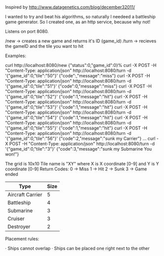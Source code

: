 Inspired by http://www.datagenetics.com/blog/december32011/

I wanted to try and beat his algorithms, so naturally I needeed a battleship game generator.
So I created one, as an http service, because why not!

Listens on port 8080.

/new -> creates a new game and returns it's ID (game_id)
/turn -> recieves the gameID and the tile you want to hit

Examples:

curl http://localhost:8080/new
{"status":0,"game_id":0}%
curl -X POST -H "Content-Type: application/json" http://localhost:8080/turn -d '{"game_id":0,"tile":"50"}'
{"code":,"message":"miss"}
curl -X POST -H "Content-Type: application/json" http://localhost:8080/turn -d '{"game_id":0,"tile":"51"}'
{"code":0,"message":"miss"}
curl -X POST -H "Content-Type: application/json" http://localhost:8080/turn -d '{"game_id":0,"tile":"52"}'
{"code":1,"message":"hit"}
curl -X POST -H "Content-Type: application/json" http://localhost:8080/turn -d '{"game_id":0,"tile":"53"}'
{"code":1,"message":"hit"}
curl -X POST -H "Content-Type: application/json" http://localhost:8080/turn -d '{"game_id":0,"tile":"54"}'
{"code":1,"message":"hit"}
curl -X POST -H "Content-Type: application/json" http://localhost:8080/turn -d '{"game_id":0,"tile":"55"}'
{"code":1,"message":"hit"}
curl -X POST -H "Content-Type: application/json" http://localhost:8080/turn -d '{"game_id":0,"tile":"56"}'
{"code":2,"message":"sunk my Carrier"}
...
curl -X POST -H "Content-Type: application/json" http://localhost:8080/turn -d '{"game_id":0,"tile":"3"}'
{"code":3,"message":"sunk my Submarine You won!"}


The grid is 10x10
Tile name is "XY" where X is X coordinate [0-9] and Y is Y coordinate [0-9]
Return Codes:
0 -> Miss
1 -> Hit
2 -> Sunk
3 -> Game ended


|Type|Size|
|---|---|
|Aircraft Carrier|5|
|Battleship|4|
|Submarine|3|
|Cruiser|3|
|Destroyer|2|

Placement rules:

· Ships cannot overlap
· Ships can be placed one right next to the other
